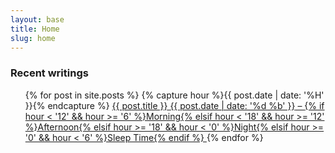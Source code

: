 ```yaml
---
layout: base
title: Home
slug: home
---
```

### Recent writings

<ul class="block-list list matrix two-cols">
{% for post in site.posts %}
{% capture hour %}{{ post.date | date: '%H' }}{% endcapture %}
<li{% if post.categories == 'rhapsody' %} class="all-cols"{% endif %}>
<a class="block-list__link" href="{{ post.url }}">
  <span class="title">{{ post.title }}</span>
  <span class="info milli">
    <date>{{ post.date | date: '%d %b' }}</date> &ndash;
    <time>{% if hour < '12' && hour >= '6' %}Morning{% elsif hour < '18' && hour >= '12' %}Afternoon{% elsif hour >= '18' && hour < '0' %}Night{% elsif hour >= '0' && hour < '6' %}Sleep Time{% endif %}</time>
  </span>
</a>
</li>
{% endfor %}
</ul>